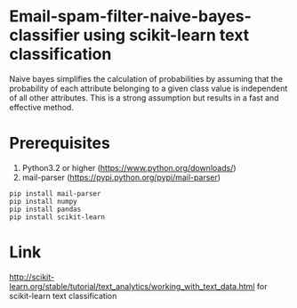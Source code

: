 # Email-spam-filter-naive-bayes-classifier using scikit-learn text classification
Naive bayes simplifies the calculation of probabilities by assuming that the probability of each attribute belonging to a given class value is independent of all other attributes. This is a strong assumption but results in a fast and effective method.


# Prerequisites
1. Python3.2 or higher (https://www.python.org/downloads/)
2. mail-parser (https://pypi.python.org/pypi/mail-parser)
```
pip install mail-parser
pip install numpy
pip install pandas
pip install scikit-learn
```
# Link
http://scikit-learn.org/stable/tutorial/text_analytics/working_with_text_data.html for scikit-learn text classification
